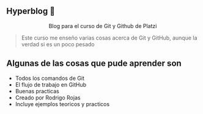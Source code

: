 ## Hyperblog 💙
<p align="center">Blog para el curso de Git y Github de Platzi</p>

>Este curso me enseño varias cosas acerca de Git y GitHub, aunque la verdad si es un poco pesado

## Algunas de las cosas que pude aprender son
* Todos los comandos de Git
* El flujo de trabajo en GitHub 
* Buenas practicas
* Creado por Rodrigo Rojas
* Incluye ejemplos teoricos y practicos
